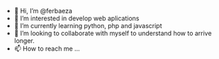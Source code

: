 - 👋 Hi, I’m @ferbaeza
- 👀 I’m interested in develop web aplications
- 🌱 I’m currently learning python, php and javascript
- 💞️ I’m looking to collaborate with myself to understand how to arrive longer.
- 📫 How to reach me ...

<!---
ferbaeza/ferbaeza is a ✨ special ✨ repository because its `README.md` (this file) appears on your GitHub profile.
You can click the Preview link to take a look at your changes.
--->

